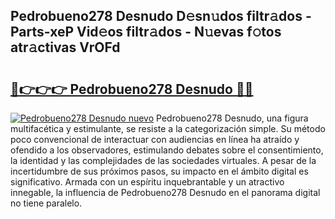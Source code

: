 ## Pedrobueno278 Desnudo D𝚎sn𝚞dos filtr𝚊dos - Parts-xeP Vid𝚎os filtr𝚊dos - N𝚞evas f𝚘tos atr𝚊ctivas VrOFd

# <h2><a href="http://mbbxe2.tromn.icu/?c=Pedrobueno278+Desnudo">🔗👉👉👉 Pedrobueno278 Desnudo 🔗🔗</a></h2>

[![Pedrobueno278 Desnudo nuevo](https://i.imgur.com/pEAQMta.gif)](http://mbbxe2.tromn.icu/?c=Pedrobueno278+Desnudo)
Pedrobueno278 Desnudo, una figura multifacética y estimulante, se resiste a la categorización simple. Su método poco convencional de interactuar con audiencias en línea ha atraído y ofendido a los observadores, estimulando debates sobre el consentimiento, la identidad y las complejidades de las sociedades virtuales. A pesar de la incertidumbre de sus próximos pasos, su impacto en el ámbito digital es significativo. Armada con un espíritu inquebrantable y un atractivo innegable, la influencia de Pedrobueno278 Desnudo en el panorama digital no tiene paralelo.
